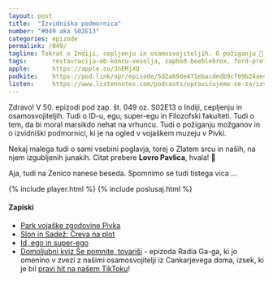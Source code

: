 ```yaml
---
layout: post
title:  "Izvidniška podmornica"
number: "#049 aka S02E13"
categories: epizode
permalink: /049/
tagline: Tokrat o Indiji, cepljenju in osamosvojiteljih. O požiganju 🧠 in izvidniški podmornici in tem, da bi moral marsikdo nehat na vrhuncu. Zlato srce deluje. Zarniwoop sreča štiri 💨. Citat prebere Lovro Pavlica!
tags:		restavracija-ob-koncu-vesolja, zaphod-beeblebrox, ford-prefect, zarniwoop, arthur-dent, trillian, 
apple:		https://apple.co/3nEMjXQ
podkite:	https://pod.link/opr/episode/5d2a69de471ebacdedb9cf09b24ae4c0
listen:		https://www.listennotes.com/podcasts/opravičujemo-se-za/izvidniška-podmornica-l89OE_63fHr/embed/
---
```


Zdravo! V 50. epizodi pod zap. št. 049 oz. S02E13 o Indiji, cepljenju in osamosvojiteljih. Tudi o ID-u, egu, super-egu in Filozofski fakulteti. Tudi o tem, da bi moral marsikdo nehat na vrhuncu. Tudi o požiganju možganov in o izvidniški podmornici, ki je na ogled v vojaškem muzeju v Pivki.

Nekaj malega tudi o sami vsebini poglavja, torej o Zlatem srcu in naših, na njem izgubljenih junakih. Citat prebere **Lovro Pavlica**, hvala! 🙏 

Aja, tudi na Zenico nanese beseda. Spomnimo se tudi tistega vica ... 

{% include player.html %}
{% include poslusaj.html %}

#### Zapiski

- [Park vojaške zgodovine Pivka](https://www.parkvojaskezgodovine.si/) 
- [Slon in Sadež: Čreva na plot](https://www.youtube.com/watch?v=5w5m8lYMJoo)
- [Id, ego in super-ego](https://en.wikipedia.org/wiki/Id,_ego_and_super-ego)
- [Domoljubni kviz Še pomnite, tovariši](https://4d.rtvslo.si/arhiv/radio-ga-ga/174768971) - epizoda Radia Ga-ga, ki jo omenino v zvezi z našimi osamosvojitelji iz Cankarjevega doma, izsek, ki je bil [pravi hit na našem TikToku](https://www.tiktok.com/@opravicujemose/video/6958062340155772166)!